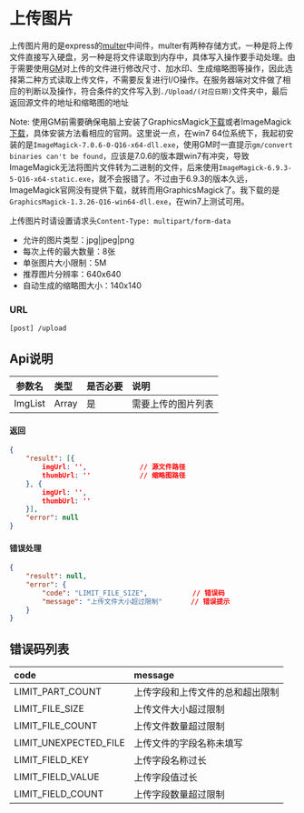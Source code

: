 # 上传图片
上传图片用的是express的[multer](https://github.com/expressjs/multer)中间件，multer有两种存储方式，一种是将上传文件直接写入硬盘，另一种是将文件读取到内存中，具体写入操作要手动处理。由于需要使用[GM](https://github.com/aheckmann/gm)对上传的文件进行修改尺寸、加水印、生成缩略图等操作，因此选择第二种方式读取上传文件，不需要反复进行I/O操作。在服务器端对文件做了相应的判断以及操作，符合条件的文件写入到`./Upload/(对应日期)`文件夹中，最后返回源文件的地址和缩略图的地址

Note: 使用GM前需要确保电脑上安装了GraphicsMagick[下载](http://www.graphicsmagick.org/download.html#ftp-site-organization)或者ImageMagick[下载](http://www.imagemagick.org/script/download.php)，具体安装方法看相应的官网。这里说一点，在win7 64位系统下，我起初安装的是`ImageMagick-7.0.6-0-Q16-x64-dll.exe`，使用GM时一直提示`gm/convert binaries can't be found`，应该是7.0.6的版本跟win7有冲突，导致ImageMagick无法将图片文件转为二进制的文件，后来使用`ImageMagick-6.9.3-5-Q16-x64-static.exe`，就不会报错了。不过由于6.9.3的版本久远，ImageMagick官网没有提供下载，就转而用GraphicsMagick了。我下载的是`GraphicsMagick-1.3.26-Q16-win64-dll.exe`，在win7上测试可用。

上传图片时请设置请求头`Content-Type: multipart/form-data`

* 允许的图片类型：jpg|jpeg|png
* 每次上传的最大数量：8张
* 单张图片大小限制：5M
* 推荐图片分辨率：640x640
* 自动生成的缩略图大小：140x140

### URL
```
[post] /upload
```

## Api说明
| 参数名         | 类型           | 是否必要  | 说明 |
| ------------- |:------------- | :----- | :----- |
| ImgList       | Array         | 是 | 需要上传的图片列表 |


#### 返回
```json
{
    "result": [{
        imgUrl: '',             // 源文件路径
        thumbUrl: ''            // 缩略图路径
    }, {
        imgUrl: '',
        thumbUrl: ''
    }],
    "error": null
}
```

#### 错误处理

```json
{
    "result": null,
    "error": {
        "code": "LIMIT_FILE_SIZE",           // 错误码
        "message": "上传文件大小超过限制"       // 错误提示
    }
}
```

## 错误码列表
| code            | message        |
| :-------------  | :------------- |
| LIMIT_PART_COUNT      | 上传字段和上传文件的总和超出限制 |
| LIMIT_FILE_SIZE       | 上传文件大小超过限制 |
| LIMIT_FILE_COUNT      | 上传文件数量超过限制 |
| LIMIT_UNEXPECTED_FILE | 上传文件的字段名称未填写 |
| LIMIT_FIELD_KEY       | 上传字段名称过长 |
| LIMIT_FIELD_VALUE     | 上传字段值过长 |
| LIMIT_FIELD_COUNT     | 上传字段数量超过限制 |